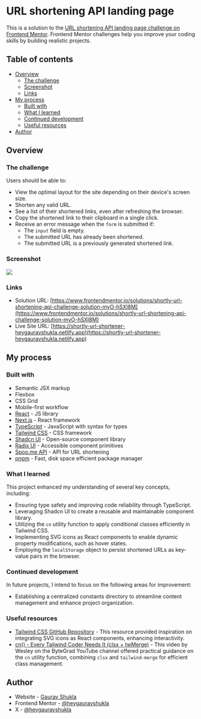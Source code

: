 # URL shortening API landing page

This is a solution to the [URL shortening API landing page challenge on Frontend Mentor](https://www.frontendmentor.io/challenges/url-shortening-api-landing-page-2ce3ob-G). Frontend Mentor challenges help you improve your coding skills by building realistic projects.

## Table of contents

- [Overview](#overview)
  - [The challenge](#the-challenge)
  - [Screenshot](#screenshot)
  - [Links](#links)
- [My process](#my-process)
  - [Built with](#built-with)
  - [What I learned](#what-i-learned)
  - [Continued development](#continued-development)
  - [Useful resources](#useful-resources)
- [Author](#author)

## Overview

### The challenge

Users should be able to:

- View the optimal layout for the site depending on their device's screen size.
- Shorten any valid URL.
- See a list of their shortened links, even after refreshing the browser.
- Copy the shortened link to their clipboard in a single click.
- Receive an error message when the `form` is submitted if:
  - The `input` field is empty.
  - The submitted URL has already been shortened.
  - The submitted URL is a previously generated shortened link.

### Screenshot

![](/public/screenshots/desktop.png)

### Links

- Solution URL: [https://www.frontendmentor.io/solutions/shortly-url-shortening-api-challenge-solution-myO-hSXI8M](https://www.frontendmentor.io/solutions/shortly-url-shortening-api-challenge-solution-myO-hSXI8M)
- Live Site URL: [https://shortly-url-shortener-heygauravshukla.netlify.app](https://shortly-url-shortener-heygauravshukla.netlify.app)

## My process

### Built with

- Semantic JSX markup
- Flexbox
- CSS Grid
- Mobile-first workflow
- [React](https://reactjs.org/) - JS library
- [Next.js](https://nextjs.org/) - React framework
- [TypeScript](https://www.typescriptlang.org/) - JavaScript with syntax for types
- [Tailwind CSS](https://tailwindcss.com/) - CSS framework
- [Shadcn UI](https://ui.shadcn.com/) - Open-source component library
- [Radix UI](https://www.radix-ui.com/) - Accessible component primitives
- [Spoo.me API](https://spoo.me/api) - API for URL shortening
- [pnpm](https://pnpm.io/) - Fast, disk space efficient package manager

### What I learned

This project enhanced my understanding of several key concepts, including:

- Ensuring type safety and improving code reliability through TypeScript.
- Leveraging Shadcn UI to create a reusable and maintainable component library.
- Utilizing the `cn` utility function to apply conditional classes efficiently in Tailwind CSS.
- Implementing SVG icons as React components to enable dynamic property modifications, such as hover states.
- Employing the `localStorage` object to persist shortened URLs as key-value pairs in the browser.

### Continued development

In future projects, I intend to focus on the following areas for improvement:

- Establishing a centralized constants directory to streamline content management and enhance project organization.

### Useful resources

- [Tailwind CSS GitHub Repository](https://github.com/tailwindlabs/tailwindcss.com) - This resource provided inspiration on integrating SVG icons as React components, enhancing interactivity.
- [cn() - Every Tailwind Coder Needs It (clsx + twMerge)](https://www.youtube.com/watch?v=re2JFITR7TI) - This video by Wesley on the ByteGrad YouTube channel offered practical guidance on the `cn` utility function, combining `clsx` and `tailwind-merge` for efficient class management.

## Author

- Website - [Gaurav Shukla](https://heygauravshukla.vercel.app)
- Frontend Mentor - [@heygauravshukla](https://www.frontendmentor.io/profile/heygauravshukla)
- X - [@heygauravshukla](https://www.x.com/heygauravshukla)
